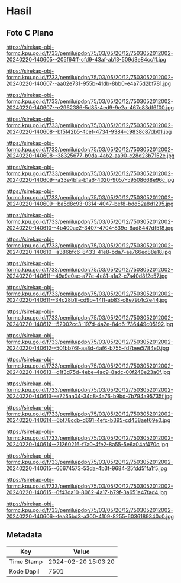 # Hasil

## Foto C Plano

https://sirekap-obj-formc.kpu.go.id/f733/pemilu/pdpr/75/03/05/20/12/7503052012002-20240220-140605--205f64ff-cfd9-43af-ab13-509d3e84cc11.jpg

https://sirekap-obj-formc.kpu.go.id/f733/pemilu/pdpr/75/03/05/20/12/7503052012002-20240220-140607--aa02e731-955b-41db-8bb0-e4a75d2bf781.jpg

https://sirekap-obj-formc.kpu.go.id/f733/pemilu/pdpr/75/03/05/20/12/7503052012002-20240220-140607--e2962386-5d85-4ed9-9e2a-467e83df6f00.jpg

https://sirekap-obj-formc.kpu.go.id/f733/pemilu/pdpr/75/03/05/20/12/7503052012002-20240220-140608--bf5f42b5-4cef-4734-9384-c9838c87db01.jpg

https://sirekap-obj-formc.kpu.go.id/f733/pemilu/pdpr/75/03/05/20/12/7503052012002-20240220-140608--38325677-b9da-4ab2-aa90-c28d23b7152e.jpg

https://sirekap-obj-formc.kpu.go.id/f733/pemilu/pdpr/75/03/05/20/12/7503052012002-20240220-140609--a33e4bfa-b1a6-4020-9057-59508668e96c.jpg

https://sirekap-obj-formc.kpu.go.id/f733/pemilu/pdpr/75/03/05/20/12/7503052012002-20240220-140609--ba5d8c93-0314-4047-bef8-bdd52a8d1295.jpg

https://sirekap-obj-formc.kpu.go.id/f733/pemilu/pdpr/75/03/05/20/12/7503052012002-20240220-140610--4b400ae2-3407-4704-839e-6ad8447df518.jpg

https://sirekap-obj-formc.kpu.go.id/f733/pemilu/pdpr/75/03/05/20/12/7503052012002-20240220-140610--a386bfc6-8433-41e8-bda7-ae766ed88e18.jpg

https://sirekap-obj-formc.kpu.go.id/f733/pemilu/pdpr/75/03/05/20/12/7503052012002-20240220-140611--49a9e0ac-a77e-4e81-a1a2-c7a40d8f2e57.jpg

https://sirekap-obj-formc.kpu.go.id/f733/pemilu/pdpr/75/03/05/20/12/7503052012002-20240220-140611--34c28b1f-cd9b-44ff-ab83-c8e79b1c2e44.jpg

https://sirekap-obj-formc.kpu.go.id/f733/pemilu/pdpr/75/03/05/20/12/7503052012002-20240220-140612--52002cc3-197d-4a2e-84d6-736449c05192.jpg

https://sirekap-obj-formc.kpu.go.id/f733/pemilu/pdpr/75/03/05/20/12/7503052012002-20240220-140612--501bb76f-aa8d-4af6-b755-fd7bee5784e0.jpg

https://sirekap-obj-formc.kpu.go.id/f733/pemilu/pdpr/75/03/05/20/12/7503052012002-20240220-140613--d1f3d75d-4ebe-4ac9-8adc-00f248e23a0f.jpg

https://sirekap-obj-formc.kpu.go.id/f733/pemilu/pdpr/75/03/05/20/12/7503052012002-20240220-140613--e725aa04-34c8-4a76-b9bd-7b794a95735f.jpg

https://sirekap-obj-formc.kpu.go.id/f733/pemilu/pdpr/75/03/05/20/12/7503052012002-20240220-140614--6bf78cdb-d691-4efc-b395-cd438aef69e0.jpg

https://sirekap-obj-formc.kpu.go.id/f733/pemilu/pdpr/75/03/05/20/12/7503052012002-20240220-140614--21260216-f7a0-4fe2-8a55-5e6a04af470c.jpg

https://sirekap-obj-formc.kpu.go.id/f733/pemilu/pdpr/75/03/05/20/12/7503052012002-20240220-140615--66674573-53da-4b3f-9684-25fdd51fa1f5.jpg

https://sirekap-obj-formc.kpu.go.id/f733/pemilu/pdpr/75/03/05/20/12/7503052012002-20240220-140615--0f43da10-8062-4a17-b79f-3a651a47fad4.jpg

https://sirekap-obj-formc.kpu.go.id/f733/pemilu/pdpr/75/03/05/20/12/7503052012002-20240220-140606--fea35bd3-a300-4109-8255-6036189340c0.jpg


## Metadata

| Key        | Value               |
| ---------- | ------------------- |
| Time Stamp | 2024-02-20 15:03:20 |
| Kode Dapil | 7501                |



